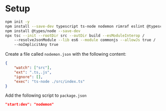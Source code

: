 # Setup
``` bash
npm init -y
npm install --save-dev typescript ts-node nodemon rimraf eslint @typescript-eslint/parser @typescript-eslint/eslint-plugin
npm install @types/node --save-dev
npx tsc --init --rootDir src --outDir build --esModuleInterop /
    --resolveJsonModule --lib es6 --module commonjs --allowJs true /
    --noImplicitAny true
```

Create a file called ```nodemon.json``` with the following content:
``` json
{
    "watch": ["src"],
    "ext": ".ts,.js",
    "ignore": [],
    "exec": "ts-node ./src/index.ts"
}
```

Add the following script to ```package.json```

``` json
"start:dev": "nodemon"
```